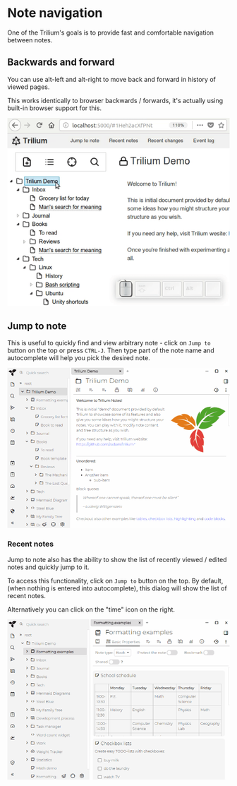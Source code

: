 # Note navigation
One of the Trilium's goals is to provide fast and comfortable navigation between notes.

Backwards and forward
---------------------

You can use alt-left and alt-right to move back and forward in history of viewed pages.

This works identically to browser backwards / forwards, it's actually using built-in browser support for this.

![](gifs/back-and-forwards.gif)

Jump to note
------------

This is useful to quickly find and view arbitrary note - click on `Jump to` button on the top or press `CTRL-J`. Then type part of the note name and autocomplete will help you pick the desired note.

![](gifs/jump-to.gif)

### Recent notes

Jump to note also has the ability to show the list of recently viewed / edited notes and quickly jump to it.

To access this functionality, click on `Jump to` button on the top. By default, (when nothing is entered into autocomplete), this dialog will show the list of recent notes.

Alternatively you can click on the "time" icon on the right.

![](gifs/recent-notes.gif)